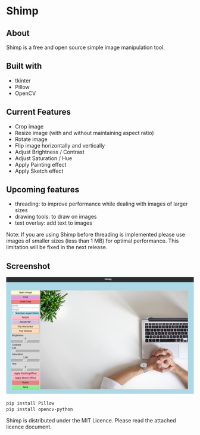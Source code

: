 # Shimp

## About

Shimp is a free and open source simple image manipulation tool.

## Built with

* tkinter
* Pillow
* OpenCV

## Current Features

* Crop image
* Resize image (with and without maintaining aspect ratio)
* Rotate image
* Flip image horizontally and vertically
* Adjust Brightness / Contrast
* Adjust Saturation / Hue
* Apply Painting effect
* Apply Sketch effect

## Upcoming features

* threading: to improve performance while dealing with images of larger sizes
* drawing tools: to draw on images
* text overlay: add text to images

Note: If you are using Shimp before threading is implemented please use images of smaller sizes (less than 1 MB) for optimal performance. This limitation will be fixed in the next release.

## Screenshot

![](https://github.com/shikhars/shimp/blob/nondefault/images/shimp.png)

```shell
pip install Pillow
pip install opencv-python
```
Shimp is distributed under the MIT Licence. Please read the attached licence document.
